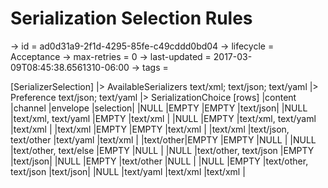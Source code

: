 # Serialization Selection Rules

-> id = ad0d31a9-2f1d-4295-85fe-c49cddd0bd04
-> lifecycle = Acceptance
-> max-retries = 0
-> last-updated = 2017-03-09T08:45:38.6561310-06:00
-> tags = 

[SerializerSelection]
|> AvailableSerializers text/xml; text/json; text/yaml
|> Preference text/json; text/yaml
|> SerializationChoice
    [rows]
    |content   |channel               |envelope               |selection|
    |NULL      |EMPTY                 |EMPTY                  |text/json|
    |NULL      |text/xml, text/yaml   |EMPTY                  |text/xml |
    |NULL      |EMPTY                 |text/xml, text/yaml    |text/xml |
    |text/xml  |EMPTY                 |EMPTY                  |text/xml |
    |text/xml  |text/json, text/other |text/yaml              |text/xml |
    |text/other|EMPTY                 |EMPTY                  |NULL     |
    |NULL      |text/other, text/else |EMPTY                  |NULL     |
    |NULL      |text/other, text/json |EMPTY                  |text/json|
    |NULL      |EMPTY                 |text/other             |NULL     |
    |NULL      |EMPTY                 |text/other, text/json  |text/json|
    |NULL      |text/yaml             |text/xml               |text/xml |
